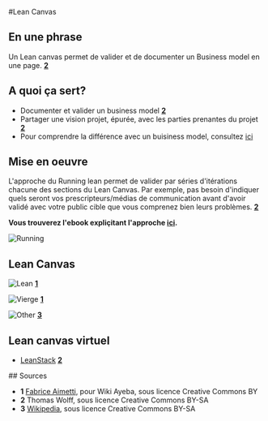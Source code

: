 #Lean Canvas

## En une phrase

Un Lean canvas permet de valider et de documenter un Business model en une page. **[2](#note)**

## A quoi ça sert? 

* Documenter et valider un business model **[2](#note)**
* Partager une vision projet, épurée, avec les parties prenantes du projet **[2](#note)**
* Pour comprendre la différence avec un buisiness model, consultez [ici](https://github.com/WolffThomas/perles_gestion_projets/blob/master/contributions/Lean_vs_Business_Canvases.md)

## Mise en oeuvre

L'approche du Running lean permet de valider par séries d'itérations chacune des sections du Lean Canvas. Par exemple, pas besoin d'indiquer quels seront vos prescripteurs/médias de communication avant d'avoir validé avec votre public cible que vous comprenez bien leurs problèmes. **[2](#note)**

**Vous trouverez l'ebook expliçitant l'approche [ici](http://www.enactusryerson.ca/wp-content/uploads/2014/03/RunningLean.pdf).**

![Running](http://4.bp.blogspot.com/-K7Pn8agklq4/UQEzc1LxbmI/AAAAAAAADjg/sXc821hX7Cc/s1600/Empty-Canvas.png)

## Lean Canvas

![Lean](https://framapic.org/67aFwqPW5wyu/xcgUnRyQ) **[1](#note)**

![Vierge](https://framapic.org/e7umOynjhp4r/YZ1xlWZu) **[1](#note)**

![Other](http://upload.wikimedia.org/wikipedia/commons/2/22/Lean_Canvas.png) **[3](#note)**

## Lean canvas virtuel

* [LeanStack](http://leanstack.com) **[2](#note)**

## Sources

<a id="note">

* **1** [Fabrice Aimetti](http://wiki.ayeba.fr/Lean+Canvas), pour Wiki Ayeba, sous licence Creative Commons BY
* **2** Thomas Wolff, sous licence Creative Commons BY-SA
* **3** [Wikipedia](http://upload.wikimedia.org/wikipedia/commons/2/22/Lean_Canvas.png), sous licence Creative Commons BY-SA







